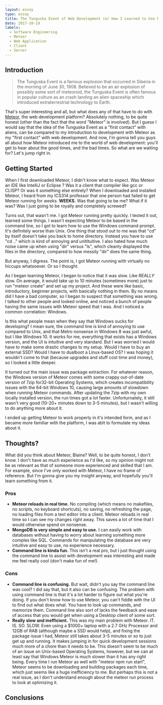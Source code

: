 ```yaml
---
layout: essay
type: essay
title: The Tunguska Event of Web Development (or How I Learned to Use Meteor)
date: 2017-10-19
labels:
  - Software Engineering
  - Meteor
  - Web Application
  - Client
  - Server
---
```


## Introduction

> The Tunguska Event is a famous explosion that occurred in Siberia in the morning of June 30, 1908. Believed to be an air explosion of possibly some sort of meteoroid, the Tunguska Event is often famous in popular culture as an crash landing an alien spaceship which introduced extraterrestrial technology to Earth.

That's super interesting and all, but what does any of that have to do with [Meteor,](https://www.meteor.com/) the web development platform? Absolutely nothing, to be quite honest (other than the fact that the word "Meteor" is involved). But I guess I would say that the idea of the Tunguska Event as a "first contact" with aliens, can be compared to my introduction to development with Meteor as my "first contact" with web development. And now, I'm gonna tell you guys all about how Meteor introduced me to the world of web development: you'll get to hear about the good times, and the bad times. So what are we waiting for? Let's jump right in.

## Getting Started

When I first downloaded Meteor, I didn't know what to expect. Was Meteor an IDE like IntelliJ or Eclipse ? Was it a client that compiler like gcc or CLISP? Or was it something else entirely? When I downloaded and installed Meteor, I heard from my ICS314 professor that one person had failed to get Meteor running for *weeks.* **WEEKS.** Was that going to be me? What if it was? Was I just going to be royally and completely screwed?

Turns out, that wasn't me. I got Meteor running pretty quickly. I tested it out, learned some things. I wasn't expecting Meteor to be based in the command line, so I got to learn how to use the Windows command prompt. It's definitely worse than Unix. One thing that stood out to me was that "cd" by itself doesn't take you back to home directory. Instead you have to use "cd .." which is kind of annoying and unitituitive. I also hated how much noise came up when using "dir" versus "ls", which cleanly displayed the files in the directory, compared to how messily "dir" does the same thing.

But anyway, I digress. The point is, I got Meteor running with virtually no hiccups whatsoever. Or so I thought.

As I began learning Meteor, I began to notice that it was slow. Like *REALLY* slow. On average, it would take up to 10 minutes (sometimes more) just to run "meteor create" and set up my project. And these were like basic, introductory, beginner projects, with basically nothing in them. By no means did I have a bad computer, so I began to suspect that something was wrong. I talked to other people and looked online, and noticed a bunch of people having the same issues with Meteor speed that I was. And I noticed a common correlation: Windows.

Is this what people mean when they say that Windows sucks for developing? I mean sure, the command line is kind of annoying to use compared to Unix, and that Metro nonsense in Windows 8 was just awful, but I like Windows 10. It works for me, everything that exists has a Windows version, and the UI is intuitive and very standard. But I was worried I would have to make some drastic changes to my setup. Would I have to buy an external SSD? Would I have to dualboot a Linux-based OS? I was hoping it wouldn't come to that (because upgrades and stuff cost time and money), so I looked a little deeper.

It turned out the main issue was package extraction. For whatever reason, the Windows version of Meteor comes with some crappy out-of-date version of 7zip for32-bit Operating Systems, which creates incompatibility issues with the 64-bit Windows 10, causing large amounts of slowdown when running Meteor commands. After updating the 7zip with my own locally installed version, the run times got a lot faster. Unforturnately, it still wasn't very good (10-20+ minutes down to 3-5 minutes), but I wasn't willing to do anything more about it.

I ended up getting Meteor to work properly in it's intended form, and as I became more familiar with the platform, I was ablt to formulate my ideas about it.

## Thoughts?

What did you think about Meteor, Blaine? Well, to be quite honest, I don't know. I don't have as much experience as I'd like, so my opinion might not be as relevant as that of someone more experienced and skilled that I am. For example, since I've only worked with Meteor, I have no frame of reference. But I'm gonna give you my insight anyway, and hopefully you'll learn something from it.

### Pros
- **Meteor reloads in real time.** No compiling (which means no makefiles, no scripts, no keyboard shortcuts), no saving, no refreshing the page, no loading files from a text editor into a client. Meteor reloads in real time so I can see my changes right away. This saves a lot of time that I would otherwise spend on nonsense.
- **MongoDB is very simple and easy to use.** I can easily work with databases without having to worry about learning something more complex like SQL. Commands for manipulating the database are very intuitive and easy to use, no experience necessary.
- **Command line is kinda fun.** This isn't a real pro, but I just thought using the command line to assist with development was interesting and made me feel really cool (don't make fun of me!).

### Cons
- **Command line is confusing.** But wait, didn't you say the command line was cool? I did say that, but it also can be confusing. The problem with using command line is that it's a lot harder to figure out what you're doing. If you don't know how to use Meteor, you can't fiddle with the UI to find out what does what. You have to look up commands, and memorize them. Command line also sort of lacks the feedback and ease of access that you would get when using a Desktop client of some sort.
- **Really slow and inefficient.** This was my main problem with Meteor. IT. IS. SO. SLOW. Even using a $1000+ laptop with a 2.7 GHz Processor and 12GB of RAB (although maybe a SSD would help), and fixing the package issue I had, Meteor still takes about 3-5 minutes or so to just get up and running. It makes jumping in for quick development sessions much more of a chore than it needs to be. This doesn't seem to be much of an issue on Unix-based Operating Systems, however, but we can at least say that Windows Meteor is much slower than it has any right being. Every time I run Meteor as well with "meteor npm run start", Meteor seems to be downloading and building packages each time, which just seems like a huge inefficiency to me. But perhaps this is not a real issue, as I don't understand enough about the meteor run process to look at optimizing it.

## Conclusions


